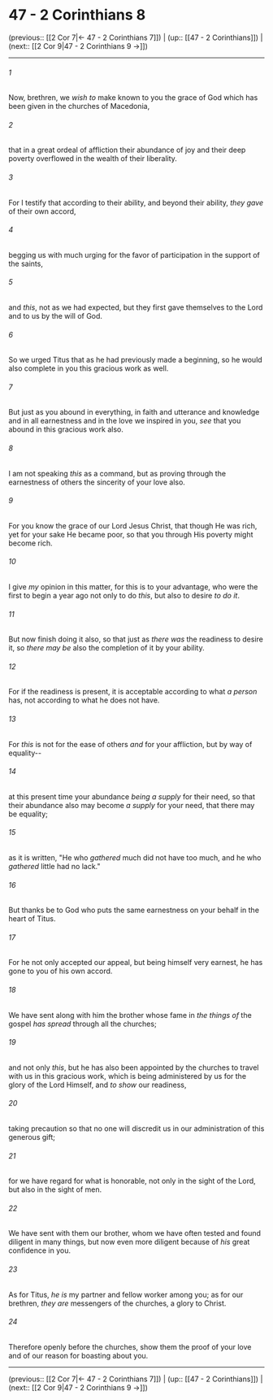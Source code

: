 # 47 - 2 Corinthians 8

(previous:: [[2 Cor 7|← 47 - 2 Corinthians 7]]) | (up:: [[47 - 2 Corinthians]]) | (next:: [[2 Cor 9|47 - 2 Corinthians 9 →]])

***


###### 1 
Now, brethren, we _wish to_ make known to you the grace of God which has been given in the churches of Macedonia, 

###### 2 
that in a great ordeal of affliction their abundance of joy and their deep poverty overflowed in the wealth of their liberality. 

###### 3 
For I testify that according to their ability, and beyond their ability, _they gave_ of their own accord, 

###### 4 
begging us with much urging for the favor of participation in the support of the saints, 

###### 5 
and _this_, not as we had expected, but they first gave themselves to the Lord and to us by the will of God. 

###### 6 
So we urged Titus that as he had previously made a beginning, so he would also complete in you this gracious work as well. 

###### 7 
But just as you abound in everything, in faith and utterance and knowledge and in all earnestness and in the love we inspired in you, _see_ that you abound in this gracious work also. 

###### 8 
I am not speaking _this_ as a command, but as proving through the earnestness of others the sincerity of your love also. 

###### 9 
For you know the grace of our Lord Jesus Christ, that though He was rich, yet for your sake He became poor, so that you through His poverty might become rich. 

###### 10 
I give _my_ opinion in this matter, for this is to your advantage, who were the first to begin a year ago not only to do _this_, but also to desire _to do it_. 

###### 11 
But now finish doing it also, so that just as _there was_ the readiness to desire it, so _there may be_ also the completion of it by your ability. 

###### 12 
For if the readiness is present, it is acceptable according to what _a person_ has, not according to what he does not have. 

###### 13 
For _this_ is not for the ease of others _and_ for your affliction, but by way of equality-- 

###### 14 
at this present time your abundance _being a supply_ for their need, so that their abundance also may become _a supply_ for your need, that there may be equality; 

###### 15 
as it is written, "He who _gathered_ much did not have too much, and he who _gathered_ little had no lack." 

###### 16 
But thanks be to God who puts the same earnestness on your behalf in the heart of Titus. 

###### 17 
For he not only accepted our appeal, but being himself very earnest, he has gone to you of his own accord. 

###### 18 
We have sent along with him the brother whose fame in _the things of_ the gospel _has spread_ through all the churches; 

###### 19 
and not only _this_, but he has also been appointed by the churches to travel with us in this gracious work, which is being administered by us for the glory of the Lord Himself, and _to show_ our readiness, 

###### 20 
taking precaution so that no one will discredit us in our administration of this generous gift; 

###### 21 
for we have regard for what is honorable, not only in the sight of the Lord, but also in the sight of men. 

###### 22 
We have sent with them our brother, whom we have often tested and found diligent in many things, but now even more diligent because of _his_ great confidence in you. 

###### 23 
As for Titus, _he is_ my partner and fellow worker among you; as for our brethren, _they are_ messengers of the churches, a glory to Christ. 

###### 24 
Therefore openly before the churches, show them the proof of your love and of our reason for boasting about you.

***

(previous:: [[2 Cor 7|← 47 - 2 Corinthians 7]]) | (up:: [[47 - 2 Corinthians]]) | (next:: [[2 Cor 9|47 - 2 Corinthians 9 →]])

